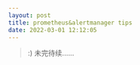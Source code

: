 ```yaml
---
layout: post
title: prometheus&alertmanager tips
date: 2022-03-01 12:12:05
---
```




> :) 未完待续......

